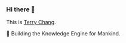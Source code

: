 ### Hi there 👋

This is [Terry Chang](https://terrychang.space).

💫 Building the Knowledge Engine for Mankind.


